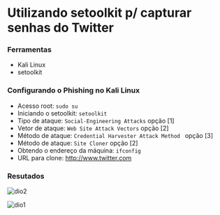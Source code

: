 # Utilizando setoolkit p/ capturar senhas do Twitter

### Ferramentas

- Kali Linux
- setoolkit

### Configurando o Phishing no Kali Linux

- Acesso root: ``` sudo su ```
- Iniciando o setoolkit: ``` setoolkit ```
- Tipo de ataque: ``` Social-Engineering Attacks ``` opção [1]
- Vetor de ataque: ``` Web Site Attack Vectors ``` opção [2]
- Método de ataque: ```Credential Harvester Attack Method ``` opção [3]
- Método de ataque: ``` Site Cloner ``` opção [2]
- Obtendo o endereço da máquina: ``` ifconfig ```
- URL para clone: http://www.twitter.com

### Resutados
![dio2](https://github.com/user-attachments/assets/f3a1129e-d4df-4eeb-b6e7-6d827d2f2969)

![dio1](https://github.com/user-attachments/assets/b5c56b3d-5a51-4de4-a17c-4c0d18b873fc)
